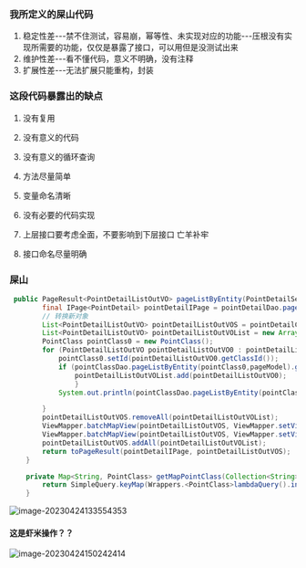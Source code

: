 ### 我所定义的屎山代码

1. 稳定性差---禁不住测试，容易崩，幂等性、未实现对应的功能---压根没有实现所需要的功能，仅仅是暴露了接口，可以用但是没测试出来
2. 维护性差---看不懂代码，意义不明确，没有注释
3. 扩展性差---无法扩展只能重构，封装

### 这段代码暴露出的缺点

1. 没有复用

2. 没有意义的代码
3. 没有意义的循环查询
4. 方法尽量简单
5. 变量命名清晰
6. 没有必要的代码实现
7. 上层接口要考虑全面，不要影响到下层接口 亡羊补牢
8. 接口命名尽量明确

### 屎山


```java
 public PageResult<PointDetailListOutVO> pageListByEntity(PointDetailSearchInVO pointDetailSearchInVO, PageModel pageModel) {
        final IPage<PointDetail> pointDetailIPage = pointDetailDao.pageListByEntity(pointDetailConvert.toPointDetail(pointDetailSearchInVO), pageModel);
        // 转换新对象
        List<PointDetailListOutVO> pointDetailListOutVOS = pointDetailConvert.toOutList(pointDetailIPage.getRecords());
        List<PointDetailListOutVO> pointDetailListOutVOList = new ArrayList<>();
        PointClass pointClass0 = new PointClass();
        for (PointDetailListOutVO pointDetailListOutVO0 : pointDetailListOutVOS) {
            pointClass0.setId(pointDetailListOutVO0.getClassId());
            if (pointClassDao.pageListByEntity(pointClass0,pageModel).getTotal()==0){
                pointDetailListOutVOList.add(pointDetailListOutVO0);
                }
            System.out.println(pointClassDao.pageListByEntity(pointClass0,pageModel).getTotal());

        }
        pointDetailListOutVOS.removeAll(pointDetailListOutVOList);
        ViewMapper.batchMapView(pointDetailListOutVOS, ViewMapper.setView(this::getMapPointClass, PointDetailListOutVO::getClassId, ((pointDetailListOutVO, pointClass) -> pointDetailListOutVO.setClassIdLabel(pointClass.getTitle()))));
        ViewMapper.batchMapView(pointDetailListOutVOS, ViewMapper.setView(this::getMapPointClass, PointDetailListOutVO::getClassParentId, ((pointDetailListOutVO, pointClass) -> pointDetailListOutVO.setClassParentIdLabel(pointClass.getTitle()))));
        pointDetailListOutVOS.addAll(pointDetailListOutVOList);
        return toPageResult(pointDetailIPage, pointDetailListOutVOS);
    }

    private Map<String, PointClass> getMapPointClass(Collection<String> ids) {
        return SimpleQuery.keyMap(Wrappers.<PointClass>lambdaQuery().in(PointClass::getId, ids), PointClass::getId);
    }
```

![image-20230424133554353](https://chunhui-a.oss-cn-nanjing.aliyuncs.com/typora/img/image-20230424133554353.png)

#### 这是虾米操作？？

![image-20230424150242414](https://chunhui-a.oss-cn-nanjing.aliyuncs.com/typora/img/image-20230424150242414.png)
